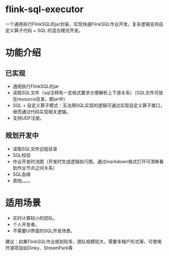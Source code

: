 # flink-sql-executor
一个通用执行FlinkSQL的jar封装，实现快速FlinkSQL作业开发。复杂逻辑支持自定义算子代码 + SQL 的混合模式开发。

# 功能介绍
## 已实现
- 通用执行FlinkSQL的jar
- 读取SQL文件（sql注释有一定格式要求方便解析上下游关系）（SQL文件可放在resource目录，即jar中）
- SQL + 自定义算子模式：无法用SQL实现的逻辑可通过实现自定义算子接口，继而通过代码实现相关逻辑。
- 支持UDF注册。
## 规划开发中
- 读取SQL文件远程目录
- SQL校验
- 作业开发时流图（开发时生成逻辑执行图，通过markdown格式打开可清晰看到作业节点之间关系）
- SQL血缘
- 其他。。。。

# 适用场景
- 实时计算较小的团队。
- 个人开发者。
- 不需要UI界面的SQL开发场景。

建议：如果FlinkSQL作业规划较多，团队规模较大，需要多租户形式等，可使用开源项目如Dinky、StreamPark等